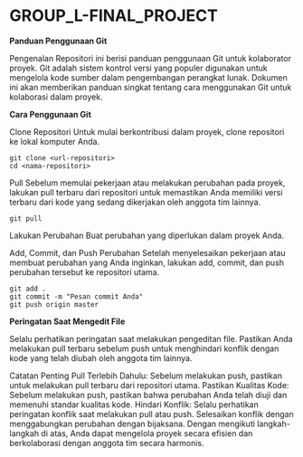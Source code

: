 # GROUP_L-FINAL_PROJECT

**Panduan Penggunaan Git**

Pengenalan Repositori ini berisi panduan penggunaan Git untuk kolaborator proyek. Git adalah sistem kontrol versi yang populer digunakan untuk mengelola kode sumber dalam pengembangan perangkat lunak. Dokumen ini akan memberikan panduan singkat tentang cara menggunakan Git untuk kolaborasi dalam proyek.

**Cara Penggunaan Git**

Clone Repositori Untuk mulai berkontribusi dalam proyek, clone repositori ke lokal komputer Anda.

    git clone <url-repositori>
    cd <nama-repositori>

Pull Sebelum memulai pekerjaan atau melakukan perubahan pada proyek, lakukan pull terbaru dari repositori untuk memastikan Anda memiliki versi terbaru dari kode yang sedang dikerjakan oleh anggota tim lainnya.

    git pull

Lakukan Perubahan Buat perubahan yang diperlukan dalam proyek Anda.

Add, Commit, dan Push Perubahan Setelah menyelesaikan pekerjaan atau membuat perubahan yang Anda inginkan, lakukan add, commit, dan push perubahan tersebut ke repositori utama.

    git add .
    git commit -m "Pesan commit Anda"
    git push origin master

**Peringatan Saat Mengedit File**

Selalu perhatikan peringatan saat melakukan pengeditan file. Pastikan Anda melakukan pull terbaru sebelum push untuk menghindari konflik dengan kode yang telah diubah oleh anggota tim lainnya.

Catatan Penting Pull Terlebih Dahulu: Sebelum melakukan push, pastikan untuk melakukan pull terbaru dari repositori utama. Pastikan Kualitas Kode: Sebelum melakukan push, pastikan bahwa perubahan Anda telah diuji dan memenuhi standar kualitas kode. Hindari Konflik: Selalu perhatikan peringatan konflik saat melakukan pull atau push. Selesaikan konflik dengan menggabungkan perubahan dengan bijaksana. Dengan mengikuti langkah-langkah di atas, Anda dapat mengelola proyek secara efisien dan berkolaborasi dengan anggota tim secara harmonis.
